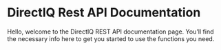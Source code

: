 # DirectIQ Rest API Documentation

Hello, welcome to the DirectIQ REST API documentation page. You'll find the necessary info here to get you started to use the functions you need.
